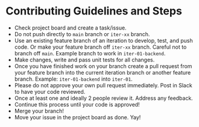 # Contributing Guidelines and Steps

* Check project board and create a task/issue.
* Do not push directly to `main` branch or `iter-xx` branch.
* Use an existing feature branch of an iteration to develop, test, and push code. Or make your feature branch off `iter-xx` branch. Careful not to branch off `main`. Example branch to work in `iter-01-backend`.
* Make changes, write and pass unit tests for all changes.
* Once you have finished work on your branch create a pull request from your feature branch into the current iteration branch or another feature branch. Example: `iter-01-backend` into `iter-01`.
* Please do not approve your own pull request immediately. Post in Slack to have your code reviewed.
* Once at least one and ideally 2 people review it. Address any feedback.
* Continue this process until your code is approved!
* Merge your branch!
* Move your issue in the project board as done. Yay!